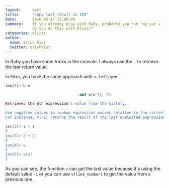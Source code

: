 ```yaml
---
layout:     post
title:      "Copy last result in IEX"
date:       2016-02-17 15:00:00
summary:    If you already play with Ruby, probably you run 'my_var = _' to get the last result. How
            do you do this with Elixir?
categories: elixir
author:
  name: Erich Kist
  twitter: erichkist
---
```


In Ruby you have some tricks in the console. I always use the `_` to retrieve the last return value.

In Elixir, you have the same approach with `v`. Let's see:

```elixir
iex(1)> h v

                                 def v(n \\ -1)

Retrieves the nth expression's value from the history.

Use negative values to lookup expression values relative to the current one.
For instance, v(-1) returns the result of the last evaluated expression.

iex(2)> 1 + 1
2
iex(3)> 2 + 2
4
iex(4)> v
4
iex(5)> v(2)
2
```

As you can see, the function `v` can get the last value because it's using the default value `-1`
or you can use `v(line_number)` to get the value from a previous one.
